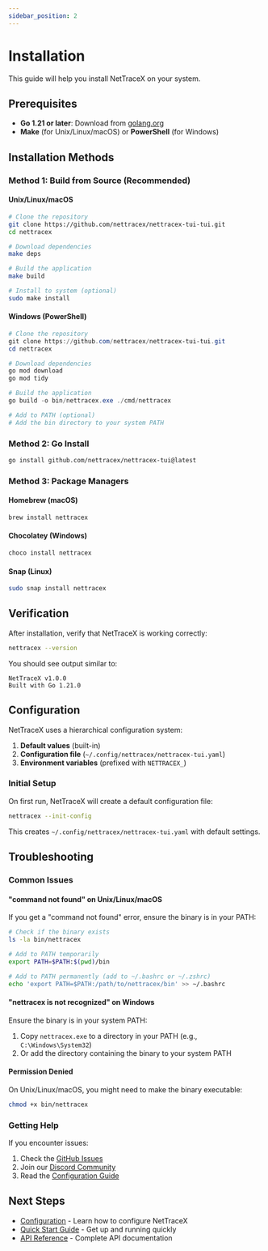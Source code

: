```yaml
---
sidebar_position: 2
---
```


# Installation

This guide will help you install NetTraceX on your system.

## Prerequisites

- **Go 1.21 or later**: Download from [golang.org](https://golang.org/dl/)
- **Make** (for Unix/Linux/macOS) or **PowerShell** (for Windows)

## Installation Methods

### Method 1: Build from Source (Recommended)

#### Unix/Linux/macOS

```bash
# Clone the repository
git clone https://github.com/nettracex/nettracex-tui-tui.git
cd nettracex

# Download dependencies
make deps

# Build the application
make build

# Install to system (optional)
sudo make install
```

#### Windows (PowerShell)

```powershell
# Clone the repository
git clone https://github.com/nettracex/nettracex-tui-tui.git
cd nettracex

# Download dependencies
go mod download
go mod tidy

# Build the application
go build -o bin/nettracex.exe ./cmd/nettracex

# Add to PATH (optional)
# Add the bin directory to your system PATH
```

### Method 2: Go Install

```bash
go install github.com/nettracex/nettracex-tui@latest
```

### Method 3: Package Managers

#### Homebrew (macOS)

```bash
brew install nettracex
```

#### Chocolatey (Windows)

```powershell
choco install nettracex
```

#### Snap (Linux)

```bash
sudo snap install nettracex
```

## Verification

After installation, verify that NetTraceX is working correctly:

```bash
nettracex --version
```

You should see output similar to:

```
NetTraceX v1.0.0
Built with Go 1.21.0
```

## Configuration

NetTraceX uses a hierarchical configuration system:

1. **Default values** (built-in)
2. **Configuration file** (`~/.config/nettracex/nettracex-tui.yaml`)
3. **Environment variables** (prefixed with `NETTRACEX_`)

### Initial Setup

On first run, NetTraceX will create a default configuration file:

```bash
nettracex --init-config
```

This creates `~/.config/nettracex/nettracex-tui.yaml` with default settings.

## Troubleshooting

### Common Issues

#### "command not found" on Unix/Linux/macOS

If you get a "command not found" error, ensure the binary is in your PATH:

```bash
# Check if the binary exists
ls -la bin/nettracex

# Add to PATH temporarily
export PATH=$PATH:$(pwd)/bin

# Add to PATH permanently (add to ~/.bashrc or ~/.zshrc)
echo 'export PATH=$PATH:/path/to/nettracex/bin' >> ~/.bashrc
```

#### "nettracex is not recognized" on Windows

Ensure the binary is in your system PATH:

1. Copy `nettracex.exe` to a directory in your PATH (e.g., `C:\Windows\System32`)
2. Or add the directory containing the binary to your system PATH

#### Permission Denied

On Unix/Linux/macOS, you might need to make the binary executable:

```bash
chmod +x bin/nettracex
```

### Getting Help

If you encounter issues:

1. Check the [GitHub Issues](https://github.com/nettracex/nettracex-tui/issues)
2. Join our [Discord Community](https://discord.gg/nettracex)
3. Read the [Configuration Guide](./configuration)

## Next Steps

- [Configuration](./configuration) - Learn how to configure NetTraceX
- [Quick Start Guide](./quick-start) - Get up and running quickly
- [API Reference](./api/overview) - Complete API documentation
